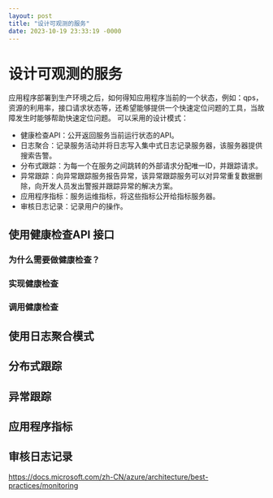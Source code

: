 ```yaml
---
layout: post
title: "设计可观测的服务"
date: 2023-10-19 23:33:19 -0000
---
```


# 设计可观测的服务
应用程序部署到生产环境之后，如何得知应用程序当前的一个状态，例如：qps，资源的利用率，接口请求状态等，还希望能够提供一个快速定位问题的工具，当故障发生时能够帮助快速定位问题。
可以采用的设计模式：

 - 健康检查API：公开返回服务当前运行状态的API。
 - 日志聚合：记录服务活动并将日志写入集中式日志记录服务器，该服务器提供搜索告警。
 - 分布式跟踪：为每一个在服务之间跳转的外部请求分配唯一ID，并跟踪请求。
 - 异常跟踪：向异常跟踪服务报告异常，该异常跟踪服务可以对异常重复数据删除，向开发人员发出警报并跟踪异常的解决方案。
 - 应用程序指标：服务运维指标，将这些指标公开给指标服务器。
 - 审核日志记录：记录用户的操作。
 ## 使用健康检查API 接口
 ### 为什么需要做健康检查？
 ### 实现健康检查
 ### 调用健康检查
 
 ## 使用日志聚合模式
 ## 分布式跟踪
 ## 异常跟踪
 ## 应用程序指标
 ## 审核日志记录
 https://docs.microsoft.com/zh-CN/azure/architecture/best-practices/monitoring